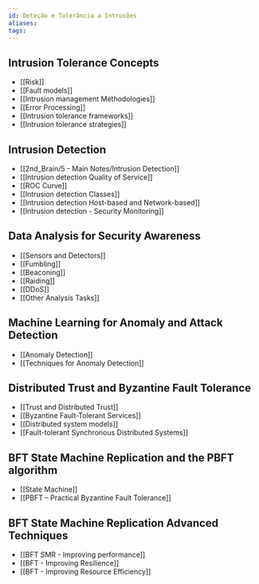 ```yaml
---
id: Deteção e Tolerância a Intrusões
aliases: 
tags:
---
```

## Intrusion Tolerance Concepts
- [[Risk]]
- [[Fault models]]
- [[Intrusion management Methodologies]]
- [[Error Processing]]
- [[Intrusion tolerance frameworks]]
- [[Intrusion tolerance strategies]]

## Intrusion Detection
- [[2nd_Brain/5 - Main Notes/Intrusion Detection]]
- [[Intrusion detection Quality of Service]]
- [[ROC Curve]]
- [[Intrusion detection Classes]]
- [[Intrusion detection Host-based and Network-based]]
- [[Intrusion detection - Security Monitoring]]

## Data Analysis for Security Awareness
- [[Sensors and Detectors]]
- [[Fumbling]]
- [[Beaconing]]
- [[Raiding]]
- [[DDoS]]
- [[Other Analysis Tasks]]

## Machine Learning for Anomaly and Attack Detection
- [[Anomaly Detection]]
- [[Techniques for Anomaly Detection]]

## Distributed Trust and Byzantine Fault Tolerance
- [[Trust and Distributed Trust]]
- [[Byzantine Fault-Tolerant Services]]
- [[Distributed system models]]
- [[Fault-tolerant Synchronous Distributed Systems]]

## BFT State Machine Replication and the PBFT algorithm
- [[State Machine]]
- [[PBFT – Practical Byzantine Fault Tolerance]]

## BFT State Machine Replication Advanced Techniques
- [[BFT SMR - Improving performance]]
- [[BFT - Improving Resilience]]
- [[BFT - Improving Resource Efficiency]]